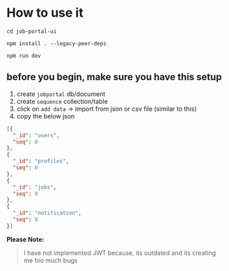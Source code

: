 # How to use it

```
cd job-portal-ui

npm install . --legacy-peer-deps

npm run dev
```

## before you begin, make sure you have this setup

1. create `jobportal` db/document
2. create `sequence` collection/table
3. click on `add data` -> import from json or csv file (similar to this)
4. copy the below json

``` json
[{
  "_id": "users",
  "seq": 0
},
{
  "_id": "profiles",
  "seq": 0
},
{
  "_id": "jobs",
  "seq": 0
},
{
  "_id": "notification",
  "seq": 0
}]

```

**Please Note:**

> I have not implemented JWT because, its outdated and its creating me too much bugs
